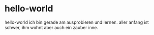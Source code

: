 # hello-world
hello-world
ich bin gerade am ausprobieren und lernen. aller anfang ist schwer, ihm wohnt aber auch ein zauber inne.
